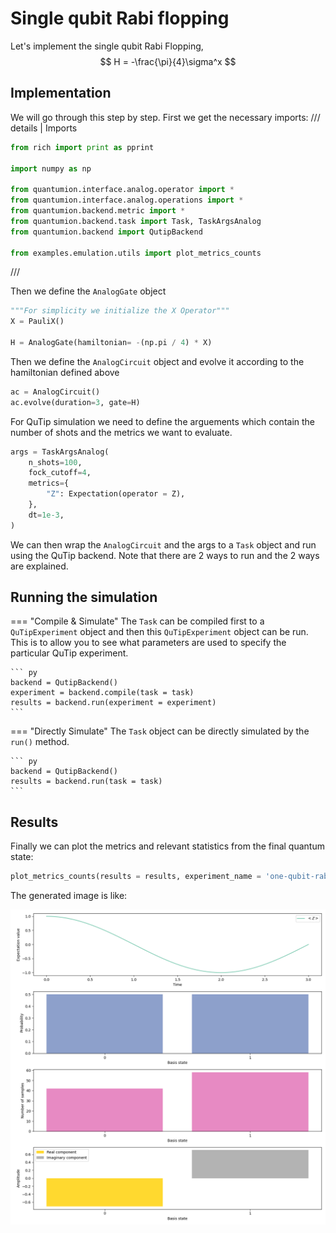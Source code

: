 # Single qubit Rabi flopping

Let's implement the single qubit Rabi Flopping,
$$
H = -\frac{\pi}{4}\sigma^x
$$

## Implementation
We will go through this step by step. First we get the necessary imports:
/// details | Imports
``` py
from rich import print as pprint

import numpy as np

from quantumion.interface.analog.operator import *
from quantumion.interface.analog.operations import *
from quantumion.backend.metric import *
from quantumion.backend.task import Task, TaskArgsAnalog
from quantumion.backend import QutipBackend

from examples.emulation.utils import plot_metrics_counts
```
///

Then we define the `AnalogGate` object

``` py
"""For simplicity we initialize the X Operator"""
X = PauliX()
    
H = AnalogGate(hamiltonian= -(np.pi / 4) * X)
```

Then we define the `AnalogCircuit` object and evolve it according to the hamiltonian defined above

``` py
ac = AnalogCircuit()
ac.evolve(duration=3, gate=H)
```

For QuTip simulation we need to define the arguements which contain the number of shots and the metrics we want to evaluate.
``` py
args = TaskArgsAnalog(
    n_shots=100,
    fock_cutoff=4,
    metrics={
        "Z": Expectation(operator = Z),
    },
    dt=1e-3,
)
```

We can then wrap the `AnalogCircuit` and the args to a `Task` object and run using the QuTip backend. Note that there are 2 ways to run and the 2 ways are explained.

## Running the simulation
=== "Compile & Simulate"
    The `Task` can be compiled first to a `QuTipExperiment` object and then this `QuTipExperiment` object can be run. This is to allow you to see what parameters are used to specify the particular QuTip experiment.

    ``` py
    backend = QutipBackend()
    experiment = backend.compile(task = task)
    results = backend.run(experiment = experiment)
    ```

=== "Directly Simulate"
    The `Task` object can be directly simulated by the `run()` method. 

    ``` py
    backend = QutipBackend()
    results = backend.run(task = task)
    ```

## Results

Finally we can plot the metrics and relevant statistics from the final quantum state:


``` py
plot_metrics_counts(results = results, experiment_name = 'one-qubit-rabi-flopping.png')
```

The generated image is like:

<!-- ![Two Site TFIM](img/plots/tfim_2_site.png)  -->


![Entropy of entanglement](../img/plots/one-qubit-rabi-flopping.png) 
